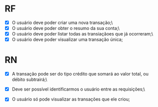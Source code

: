 # RF
 -[x] O usuário deve poder criar uma nova transação;\
 -[x] O usuário deve poder obter o resumo da sua conta;\
 -[x] O usuário deve poder listar todas as transiaçãoes que já ocorreram;\
 -[x] O usuário deve poder visualizar uma transação única;

# RN
 -[x] A transação pode ser do tipo crédito que somará ao valor total, ou débito subtrairá;\
 -[x] Deve ser possível identificarmos o usuário entre as requisições;\
 -[x] O usuário só pode visualizar as transações que ele criou;
 